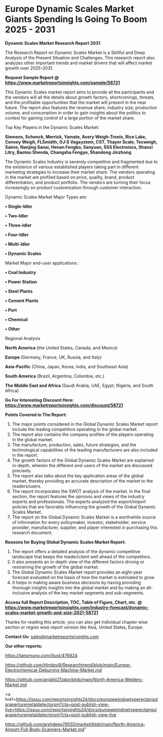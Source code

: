  # Europe Dynamic Scales Market Giants Spending Is Going To Boom 2025 - 2031

<strong>Dynamic Scales Market Research Report 2031</strong>

The Research Report on Dynamic Scales Market is a Skillful and Deep Analysis of the Present Situation and Challenges. This research report also analyzes other important trends and market drivers that will affect market growth over 2025-2031.

<strong>Request Sample Report @ <a href=https://www.marketreportsinsights.com/sample/58721>https://www.marketreportsinsights.com/sample/58721</a></strong>

This Dynamic Scales market report aims to provide all the participants and the vendors will all the details about growth factors, shortcomings, threats, and the profitable opportunities that the market will present in the near future. The report also features the revenue share, industry size, production volume, and consumption in order to gain insights about the politics to contest for gaining control of a large portion of the market share.

Top Key Players in the Dynamic Scales Market:

<strong>Siemens, Schenck, Merrick, Yamato, Avery Weigh-Tronix, Rice Lake, Convey Weigh, FLSmidth, OJ:S Vagsystem, CST, Thayer Scale, Tecweigh, Saimo, Nanjing Sanai, Henan Fengbo, Sanyuan, SSS Electronics, Shanxi Litry, Baotou Shenda, Changsha Fengye, Shandong Jinzhong</strong>

The Dynamic Scales Industry is severely competitive and fragmented due to the existence of various established players taking part in different marketing strategies to increase their market share. The vendors operating in the market are profiled based on price, quality, brand, product differentiation, and product portfolio. The vendors are turning their focus increasingly on product customization through customer interaction.

Dynamic Scales Market Major Types are:

<strong>• Single-Idler

• Two-Idler

• Three-Idler

• Four-Idler

• Multi-Idler

• Dynamic Scales</strong>

Market Major end-user applications :

<strong>• Coal Industry

• Power Station

• Steel Plants

• Cement Plants

• Port

• Chemical

• Other</strong>

Regional Analysis

</u><strong><b>North America</b></strong> (the United States, Canada, and Mexico)

<strong><b>Europe </b></strong>(Germany, France, UK, Russia, and Italy)

<strong><b>Asia-Pacific</b></strong> (China, Japan, Korea, India, and Southeast Asia)

<strong><b>South America</b></strong> (Brazil, Argentina, Colombia, etc.)

<strong><b>The Middle East and Africa</b></strong> (Saudi Arabia, UAE, Egypt, Nigeria, and South Africa)

<strong>Go For Interesting Discount Here: <a href=https://www.marketreportsinsights.com/discount/58721>https://www.marketreportsinsights.com/discount/58721</a></strong>

<strong>Points Covered in The Report:</strong>
<ol>
  <li>The major points considered in the Global Dynamic Scales Market report include the leading competitors operating in the global market.</li>
  <li>The report also contains the company profiles of the players operating in the global market.</li>
  <li>The manufacture, production, sales, future strategies, and the technological capabilities of the leading manufacturers are also included in the report.</li>
  <li>The growth factors of the Global Dynamic Scales Market are explained in-depth, wherein the different end-users of the market are discussed precisely.</li>
  <li>The report also talks about the key application areas of the global market, thereby providing an accurate description of the market to the readers/users.</li>
  <li>The report incorporates the SWOT analysis of the market. In the final section, the report features the opinions and views of the industry experts and professionals. The experts analyzed the export/import policies that are favorably influencing the growth of the Global Dynamic Scales Market.</li>
  <li>The report on the Global Dynamic Scales Market is a worthwhile source of information for every policymaker, investor, stakeholder, service provider, manufacturer, supplier, and player interested in purchasing this research document.</li>
</ol>
<strong>Reasons for Buying Global Dynamic Scales Market Report:</strong>

<ol>
  <li>The report offers a detailed analysis of the dynamic competitive landscape that keeps the reader/client well ahead of the competitors.</li>
  <li>It also presents an in-depth view of the different factors driving or restraining the growth of the global market.</li>
  <li>The Global Dynamic Scales Market report provides an eight-year forecast evaluated on the basis of how the market is estimated to grow.</li>
  <li>It helps in making aware business decisions by having providing thorough insights insights into the global market and by making an all-inclusive analysis of the key market segments and sub-segments.</li>
</ol>
<strong>Access full Report Description, TOC, Table of Figure, Chart, etc. @ <a href=https://www.marketreportsinsights.com/industry-forecast/dynamic-scales-market-growth-and-size-2021-58721>https://www.marketreportsinsights.com/industry-forecast/dynamic-scales-market-growth-and-size-2021-58721</a></strong>


Thanks for reading this article; you can also get individual chapter wise section or region wise report version like Asia, United States, Europe.

<strong>Contact Us:</strong>
sales@marketreportsinsights.com

<strong>Our other reports:</strong>

<a href=https://tanomuno.com/illust/476824>https://tanomuno.com/illust/476824</a>

<a href=https://github.com/Hindavi9/Researchtrend/blob/main/Europe-Electrochemical-Deburring-Machine-Market.md>https://github.com/Hindavi9/Researchtrend/blob/main/Europe-Electrochemical-Deburring-Machine-Market.md</a>

<a href=https://github.com/anjaliiii21/abn/blob/main/North-America-Welders-Market.md>https://github.com/anjaliiii21/abn/blob/main/North-America-Welders-Market.md</a>

<a href=https://issuu.com/reportsinsights24/docs/europewindowtyperectangularaperturemetaldetectorsm?cta=post-publish-view-live>https://issuu.com/reportsinsights24/docs/europewindowtyperectangularaperturemetaldetectorsm?cta=post-publish-view-live</a>

<a href=https://github.com/arshdeep76555/market/blob/main/North-America-Airport-Full-Body-Scanners-Market.md>https://github.com/arshdeep76555/market/blob/main/North-America-Airport-Full-Body-Scanners-Market.md</a>"

